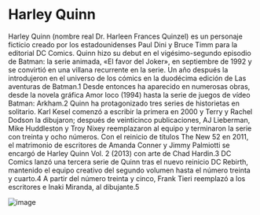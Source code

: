 # Harley Quinn
Harley Quinn (nombre real Dr. Harleen Frances Quinzel) es un personaje ficticio creado por los estadounidenses Paul Dini y Bruce Timm para la editorial DC Comics. Quinn hizo su debut en el vigésimo-segundo episodio de Batman: la serie animada, «El favor del Joker», en septiembre de 1992 y se convirtió en una villana recurrente en la serie. Un año después la introdujeron en el universo de los cómics en la duodécima edición de Las aventuras de Batman.1​ Desde entonces ha aparecido en numerosas obras, desde la novela gráfica Amor loco (1994) hasta la serie de juegos de vídeo Batman: Arkham.2​ Quinn ha protagonizado tres series de historietas en solitario. Karl Kesel comenzó a escribir la primera en 2000 y Terry y Rachel Dodson la dibujaron; después de veinticinco publicaciones, AJ Lieberman, Mike Huddleston y Troy Nixey reemplazaron al equipo y terminaron la serie con treinta y ocho números. Con el reinicio de títulos The New 52 en 2011, el matrimonio de escritores de Amanda Conner y Jimmy Palmiotti se encargó de Harley Quinn Vol. 2 (2013) con arte de Chad Hardin.3​ DC Comics lanzó una tercera serie de Quinn tras el nuevo reinicio DC Rebirth, mantenido el equipo creativo del segundo volumen hasta el número treinta y cuarto.4​ A partir del número treinta y cinco, Frank Tieri reemplazó a los escritores e Inaki Miranda, al dibujante.5​

![image](https://github.com/GetseLOL/dc-heroes/assets/52270366/025ae58f-53e1-4bbd-8588-10bc5964f756)
